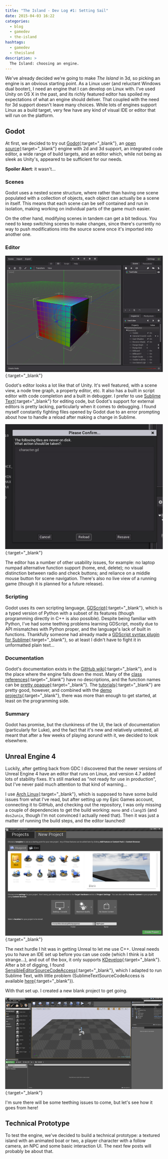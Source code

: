 ```yaml
---
title: "The Island - Dev Log #1: Setting Sail"
date: 2015-04-03 16:22
categories:
  - blog
  - gamedev
  - the-island
hashtags:
  - gamedev
  - theisland
description: >
  The Island: choosing an engine.
---
```

We've already decided we're going to make *The Island* in 3d, so picking an engine is an obvious starting point. As a Linux user (and reluctant Windows dual booter), I need an engine that I can develop on Linux with. I've used Unity on OS X in the past, and its richly featured editor has spoiled my expectations of what an engine should deliver. That coupled with the need for 3d support doesn't leave many choices. While lots of engines support Linux as a build target, very few have any kind of visual IDE or editor that will run on the platform.


## Godot

At first, we decided to try out [Godot](http://www.godotengine.org/){:target="_blank"}, an [open source](https://github.com/okamstudio/godot){:target="_blank"} engine with 2d and 3d support, an integrated code editor, a wide range of build targets, and an editor which, while not being as sleek as Unity's, appeared to be sufficient for our needs.

**Spoiler Alert**: it wasn't...


### Scenes

Godot uses a nested scene structure, where rather than having one scene populated with a collection of objects, each object can actually be a scene in itself. This means that each scene can be self contained and run in isolation, making working on individual parts of the game much easier.

On the other hand, modifying scenes in tandem can get a bit tedious. You need to keep switching scenes to make changes, since there's currently no way to push modifications into the source scene once it's imported into another one.


### Editor

[![Godot test scene](/images/blog/godot-test-scene.png)](/images/blog/godot-test-scene.png){:target="_blank"}

Godot's editor looks a lot like that of Unity. It's well featured, with a scene view, a node tree graph, a property editor, etc. It also has a built in script editor with code completion and a built in debugger. I prefer to use [Sublime Text](http://www.sublimetext.com/){:target="_blank"} for editing code, but Godot's support for external editors is pretty lacking, particularly when it comes to debugging. I found myself constantly fighting files opened by Godot due to an error prompting about how to handle a reload after making a change in Sublime.

[![Do you want to revert that change?](/images/blog/godot-reload-prompt.png)](/images/blog/godot-reload-prompt.png){:target="_blank"}

The editor has a number of other usability issues, for example: no laptop numpad alternative function support (home, end, delete); no visual distinction between radio and check buttons; and reliance on a middle mouse button for scene navigation. There's also no live view of a running game (though it is planned for a future release).


### Scripting

Godot uses its own scripting language, [GDScript](https://github.com/okamstudio/godot/wiki/gdscript){:target="_blank"}, which is a typed version of Python with a subset of its features (though programming directly in C++ is also possible). Despite being familiar with Python, I've had some teething problems learning GDScript, mostly due to API mismatches with Python proper, and the language's lack of built in functions. Thankfully someone had already made a [GDScript syntax plugin for Sublime](https://github.com/beefsack/GDScript-sublime){:target="_blank"}, so at least I didn't have to fight it in unformatted plain text...


### Documentation

Godot's documentation exists in the [GitHub wiki](https://github.com/okamstudio/godot/wiki){:target="_blank"}, and is the place where the engine falls down the most. Many of the [class references](https://github.com/okamstudio/godot/wiki/class_list){:target="_blank"} have no descriptions, and the function names can be [pretty opaque](https://github.com/okamstudio/godot/wiki/class_physicsserver){:target="_blank"}. The [tutorials](https://github.com/okamstudio/godot/wiki#tutorials){:target="_blank"} are pretty good, however, and combined with the [demo projects](https://github.com/okamstudio/godot/tree/master/demos){:target="_blank"}, there was more than enough to get started, at least on the programming side.


### Summary

Godot has promise, but the clunkiness of the UI, the lack of documentation (particularly for Luke), and the fact that it's new and relatively untested, all meant that after a few weeks of playing aorund with it, we decided to look elsewhere.


## Unreal Engine 4

Luckily, after getting back from GDC I discovered that the newer versions of Unreal Engine 4 have an editor that runs on Linux, and version 4.7 added lots of stability fixes. It's still marked as "not ready for use in production", but I've never paid much attention to that kind of warning...

I use [Arch Linux](https://www.archlinux.org/){:target="_blank"}, which is supposed to have some build issues from what I've read, but after setting up my Epic Games account, connecting it to GitHub, and checking out the repository, I was only missing a couple of dependencies to get the build working: `mono` and `clang35` (and `dos2unix`, though I'm not convinced I actually need that). Then it was just a matter of running the build steps, and the editor launched!

[![UE4 start screen](/images/blog/ue4-start-screen.png)](/images/blog/ue4-start-screen.png){:target="_blank"}

The next hurdle I hit was in getting Unreal to let me use C++. Unreal needs you to have an IDE set up before you can use code (which I think is a bit strange...), and out of the box, it only supports [KDevelop](https://www.kdevelop.org/){:target="_blank"}. After a bit of digging, I found [SensibleEditorSourceCodeAccess](https://github.com/fire/SensibleEditorSourceCodeAccess){:target="_blank"}, which I adapted to run Sublime Text, with little problem (SublimeTextSourceCodeAccess is available [here](https://github.com/erbridge/SublimeTextSourceCodeAccess){:target="_blank"}).

With that set up. I created a new blank project to get going.

[![UE4 new project](/images/blog/ue4-new-project.png)](/images/blog/ue4-new-project.png){:target="_blank"}

I'm sure there will be some teething issues to come, but let's see how it goes from here!


## Technical Prototype

To test the engine, we've decided to build a technical prototype: a textured island with an animated boat or two, a player character with a follow camera, an NPC and some basic interaction UI. The next few posts will probably be about that.
